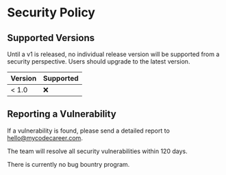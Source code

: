 # Security Policy

## Supported Versions

Until a v1 is released, no individual release version will be supported from a security perspective. Users should upgrade to the latest version.

| Version | Supported |
| ------- | --------- |
| < 1.0   | :x:       |

## Reporting a Vulnerability

If a vulnerability is found, please send a detailed report to hello@mycodecareer.com.

The team will resolve all security vulnerabilities within 120 days.

There is currently no bug bountry program.

